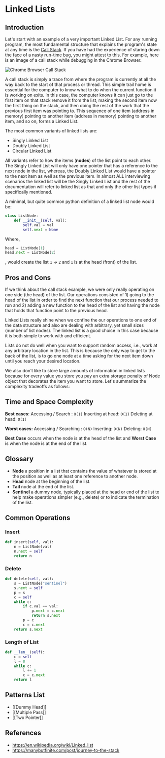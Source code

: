 # Linked Lists

## Introduction
Let's start with an example of a very important Linked List. For any running program, the most fundamental structure that explains the program's state at any time is the [Call Stack](https://manybutfinite.com/post/journey-to-the-stack/). If you have had the experience of staring down the face of a nasty run-time bug, you might attest to this. For example, here is an image of a call stack while debugging in the Chrome Browser.

![Chrome Browser Call Stack](https://developers.google.com/web/tools/chrome-devtools/javascript/imgs/anon.png)

A call stack is simply a trace from where the program is currently at all the way back to the start of that process or thread. This simple trail home is essential for the computer to know what to do when the current function it is working on exits. In this case, the computer knows it can just go to the first item on that stack remove it from the list, making the second item now the first thing on the stack, and then doing the rest of the work that the previous first item was pointing to. This sequence of one item (address in memory) pointing to another item (address in memory) pointing to another item, and so on, forms a Linked List.

The most common variants of linked lists are:
- Singly Linked List
- Doubly Linked List
- Circular Linked List

All variants refer to how the items (**nodes**) of the list point to each other. The Singly Linked List will only have one pointer that has a reference to the next node in the list, whereas, the Doubly Linked List would have a pointer to the next item as well as the previous item. In almost ALL interviewing scenarios the linked list will be the Singly Linked List and the rest of the documentation will refer to linked list as that and only the other list types if specifically mentioned.

A minimal, but quite common python definition of a linked list node would be:

```python
class ListNode: 
    def __init__(self, val):
        self.val = val
        self.next = None
```

Where, 
```python
head = ListNode(1)
head.next = ListNode(2)
```
, would create the list `1` -> `2` and `1` is at the head (front) of the list.

## Pros and Cons
If we think about the call stack example, we were only really operating on one side (the head) of the list. Our operations consisted of 1) going to the head of the list in order to find the next function that our process needed to run and 2) adding a new function to the head of the list and having the node that holds that function point to the previous head. 

Linked Lists really shine when we confine the our operations to one end of the data structure and also are dealing with arbitrary, yet small sizes (number of list nodes). The linked list is a good choice in this case because it is both simple to work with and efficient.

Lists do not do well when you want to support random access, i.e., work at any arbitrary location in the list. This is because the only way to get to the back of the list, is to go one node at a time asking for the next item down until you reach your desired location.

We also don't like to store large amounts of information in linked lists because for every value you store you pay an extra storage penalty of Node object that decorates the item you want to store. Let's summarize the complexity tradeoffs as follows:

## Time and Space Complexity
**Best cases:**
Accessing / Search : `O(1)`
Inserting at head: `O(1)`
Deleting at head: `O(1)`

**Worst cases:**
Accessing / Searching : `O(N)`
Inserting: `O(N)`
Deleting: `O(N)`

**Best Case** occurs when the node is at the head of the list and **Worst Case** is when the node is at the end of the list.

## Glossary
 * **Node** a position in a list that contains the value of whatever is stored at the position as well as at least one reference to another node.
 * **Head** node at the beginning of the list.
 * **Tail** node at the end of the list.
 * **Sentinel** a dummy node, typically placed at the head or end of the list to help make operations simpler (e.g., delete) or to indicate the termination of the list.

## Common Operations

### Insert
```python
def insert(self, val):
    n = ListNode(val)
    n.next = self
    return n
```

### Delete
```python
def delete(self, val):
    s = ListNode("sentinel")
    s.next = self
    p = s
    c = self
    while c:
        if c.val == val:
            p.next = c.next
            return s.next
        p = c
        c = c.next
    return s.next         
```

### Length of List
```python
def __len__(self):
    c = self
    l = 0
    while c:
        l += 1
        c = c.next
    return l
```

## Patterns List
- [[Dummy Head]]
- [[Multiple Pass]]
- [[Two Pointer]]

## References
- https://en.wikipedia.org/wiki/Linked_list
- https://manybutfinite.com/post/journey-to-the-stack
